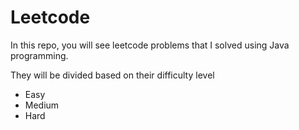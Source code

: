 # Leetcode
In this repo, you will see leetcode problems that I solved using Java programming.

They will be divided based on their difficulty level
- Easy 
- Medium
- Hard